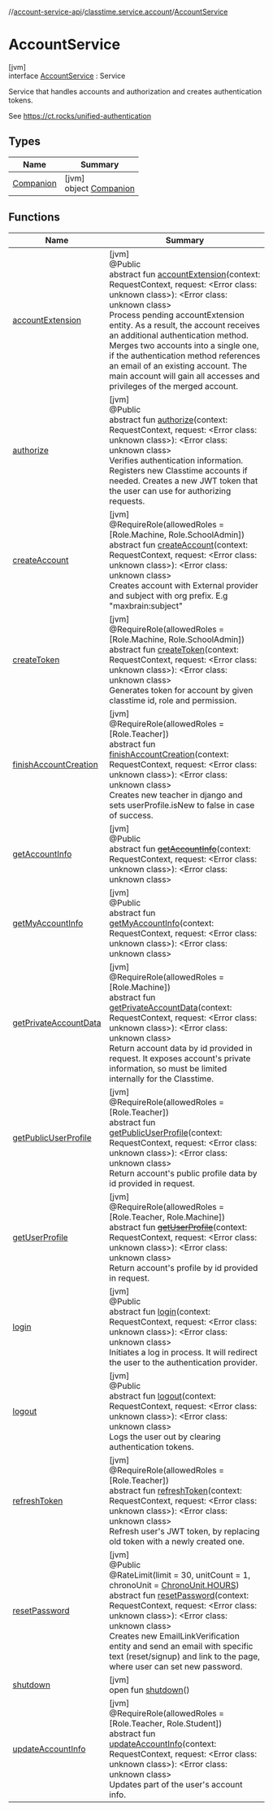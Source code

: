 //[account-service-api](../../../index.md)/[classtime.service.account](../index.md)/[AccountService](index.md)

# AccountService

[jvm]\
interface [AccountService](index.md) : Service

Service that handles accounts and authorization and creates authentication tokens.

See https://ct.rocks/unified-authentication

## Types

| Name | Summary |
|---|---|
| [Companion](-companion/index.md) | [jvm]<br>object [Companion](-companion/index.md) |

## Functions

| Name | Summary |
|---|---|
| [accountExtension](account-extension.md) | [jvm]<br>@Public<br>abstract fun [accountExtension](account-extension.md)(context: RequestContext, request: &lt;Error class: unknown class&gt;): &lt;Error class: unknown class&gt;<br>Process pending accountExtension entity. As a result, the account receives an additional authentication method. Merges two accounts into a single one, if the authentication method references an email of an existing account. The main account will gain all accesses and privileges of the merged account. |
| [authorize](authorize.md) | [jvm]<br>@Public<br>abstract fun [authorize](authorize.md)(context: RequestContext, request: &lt;Error class: unknown class&gt;): &lt;Error class: unknown class&gt;<br>Verifies authentication information. Registers new Classtime accounts if needed. Creates a new JWT token that the user can use for authorizing requests. |
| [createAccount](create-account.md) | [jvm]<br>@RequireRole(allowedRoles = [Role.Machine, Role.SchoolAdmin])<br>abstract fun [createAccount](create-account.md)(context: RequestContext, request: &lt;Error class: unknown class&gt;): &lt;Error class: unknown class&gt;<br>Creates account with External provider and subject with org prefix. E.g &quot;maxbrain:subject&quot; |
| [createToken](create-token.md) | [jvm]<br>@RequireRole(allowedRoles = [Role.Machine, Role.SchoolAdmin])<br>abstract fun [createToken](create-token.md)(context: RequestContext, request: &lt;Error class: unknown class&gt;): &lt;Error class: unknown class&gt;<br>Generates token for account by given classtime id, role and permission. |
| [finishAccountCreation](finish-account-creation.md) | [jvm]<br>@RequireRole(allowedRoles = [Role.Teacher])<br>abstract fun [finishAccountCreation](finish-account-creation.md)(context: RequestContext, request: &lt;Error class: unknown class&gt;): &lt;Error class: unknown class&gt;<br>Creates new teacher in django and sets userProfile.isNew to false in case of success. |
| [getAccountInfo](get-account-info.md) | [jvm]<br>@Public<br>abstract fun [~~getAccountInfo~~](get-account-info.md)(context: RequestContext, request: &lt;Error class: unknown class&gt;): &lt;Error class: unknown class&gt; |
| [getMyAccountInfo](get-my-account-info.md) | [jvm]<br>@Public<br>abstract fun [getMyAccountInfo](get-my-account-info.md)(context: RequestContext, request: &lt;Error class: unknown class&gt;): &lt;Error class: unknown class&gt; |
| [getPrivateAccountData](get-private-account-data.md) | [jvm]<br>@RequireRole(allowedRoles = [Role.Machine])<br>abstract fun [getPrivateAccountData](get-private-account-data.md)(context: RequestContext, request: &lt;Error class: unknown class&gt;): &lt;Error class: unknown class&gt;<br>Return account data by id provided in request. It exposes account's private information, so must be limited internally for the Classtime. |
| [getPublicUserProfile](get-public-user-profile.md) | [jvm]<br>@RequireRole(allowedRoles = [Role.Teacher])<br>abstract fun [getPublicUserProfile](get-public-user-profile.md)(context: RequestContext, request: &lt;Error class: unknown class&gt;): &lt;Error class: unknown class&gt;<br>Return account's public profile data by id provided in request. |
| [getUserProfile](get-user-profile.md) | [jvm]<br>@RequireRole(allowedRoles = [Role.Teacher, Role.Machine])<br>abstract fun [~~getUserProfile~~](get-user-profile.md)(context: RequestContext, request: &lt;Error class: unknown class&gt;): &lt;Error class: unknown class&gt;<br>Return account's profile by id provided in request. |
| [login](login.md) | [jvm]<br>@Public<br>abstract fun [login](login.md)(context: RequestContext, request: &lt;Error class: unknown class&gt;): &lt;Error class: unknown class&gt;<br>Initiates a log in process. It will redirect the user to the authentication provider. |
| [logout](logout.md) | [jvm]<br>@Public<br>abstract fun [logout](logout.md)(context: RequestContext, request: &lt;Error class: unknown class&gt;): &lt;Error class: unknown class&gt;<br>Logs the user out by clearing authentication tokens. |
| [refreshToken](refresh-token.md) | [jvm]<br>@RequireRole(allowedRoles = [Role.Teacher])<br>abstract fun [refreshToken](refresh-token.md)(context: RequestContext, request: &lt;Error class: unknown class&gt;): &lt;Error class: unknown class&gt;<br>Refresh user's JWT token, by replacing old token with a newly created one. |
| [resetPassword](reset-password.md) | [jvm]<br>@Public<br>@RateLimit(limit = 30, unitCount = 1, chronoUnit = [ChronoUnit.HOURS](https://docs.oracle.com/javase/8/docs/api/java/time/temporal/ChronoUnit.HOURS.html))<br>abstract fun [resetPassword](reset-password.md)(context: RequestContext, request: &lt;Error class: unknown class&gt;): &lt;Error class: unknown class&gt;<br>Creates new EmailLinkVerification entity and send an email with specific text (reset/signup) and link to the page, where user can set new password. |
| [shutdown](index.md#-610305814%2FFunctions%2F1931141392) | [jvm]<br>open fun [shutdown](index.md#-610305814%2FFunctions%2F1931141392)() |
| [updateAccountInfo](update-account-info.md) | [jvm]<br>@RequireRole(allowedRoles = [Role.Teacher, Role.Student])<br>abstract fun [updateAccountInfo](update-account-info.md)(context: RequestContext, request: &lt;Error class: unknown class&gt;): &lt;Error class: unknown class&gt;<br>Updates part of the user's account info. |
